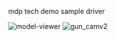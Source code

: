 mdp tech demo sample driver


![model-viewer](https://github.com/user-attachments/assets/c135233f-7d55-46cf-875e-a3c64e192e77)
![gun_camv2](https://github.com/user-attachments/assets/44d0166b-de00-4490-975a-6805164b9994)
